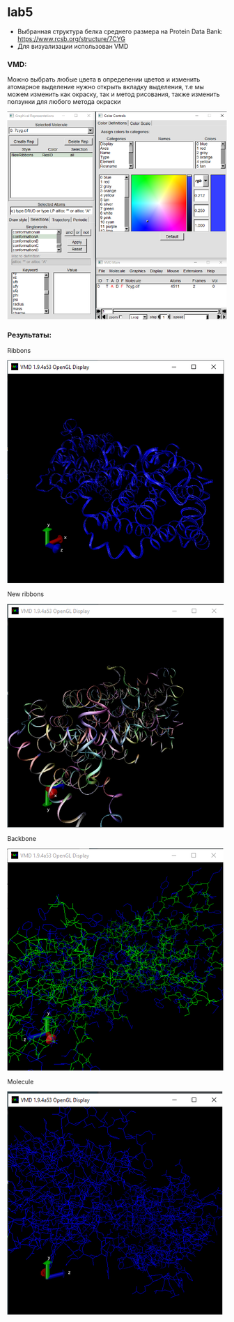 # lab5

* Выбранная структура белка среднего размера на Protein Data Bank: https://www.rcsb.org/structure/7CYG
* Для визуализации использован VMD


### VMD:
Можно выбрать любые цвета в определении цветов и изменить атомарное выделение нужно открыть вкладку выделения, т.е мы можем изменить как окраску, так и метод рисования, также изменить ползунки для любого метода окраски


![interface.png](interface.png)


### Результаты:

Ribbons

![Ribbons](ribbons.png)

New ribbons

![New ribbons](new_ribbons.png)

Backbone

![backbone](backbone.png)

Molecule

![molecule](molecule.png)



